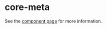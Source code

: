 core-meta
==

See the [component page](http://polymer-project.org/docs/elements/core-elements.html#core-meta) for more information.

